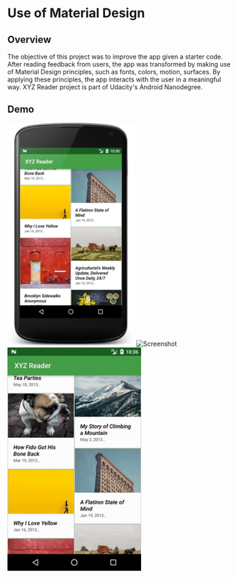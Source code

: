 # Use of Material Design

## Overview
The objective of this project was to improve the app given a starter code. After reading feedback from users, the app was transformed by making use of Material Design principles, such as fonts, colors, motion, surfaces. By applying these principles, the app interacts with the user in a meaningful way.
XYZ Reader project is part of Udacity's Android Nanodegree.


## Demo
<img src="screenshots/NexusPortrait-Main.png" height="500" alt="Screenshot"/>
<img src="screenshots/fab-scroll-aware.gif" height="500" alt="Screenshot"/>
<img src="screenshots/screen-transition.gif" height="500" alt="Screenshot"/>
